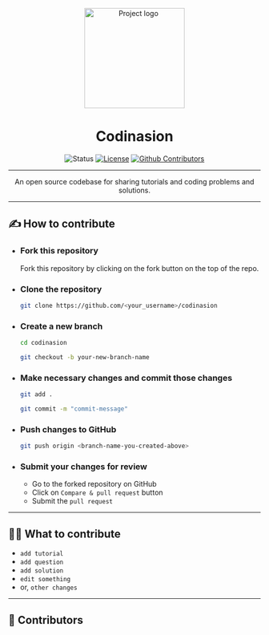 <p align="center">
 <img width=200px height=200px src="https://raw.githubusercontent.com/harshraj8843/harshraj8843/assets/logo-nav-light.png" alt="Project logo" />
</p>

<h1 align="center">Codinasion</h1>

<div align="center">

![Status](https://img.shields.io/badge/status-active-success.svg)
[![License](https://img.shields.io/badge/license-MIT-green.svg)](/LICENSE)
[![Github Contributors](https://img.shields.io/github/contributors/harshraj8843/codinasion)](https://github.com/harshraj8843/codinasion/graphs/contributors)

</div>

---

<p align="center"> An open source codebase for sharing tutorials and coding problems and solutions.
    <br> 
</p>

---

## ✍️ How to contribute

- ### Fork this repository

  Fork this repository by clicking on the fork button on the top of the repo.

- ### Clone the repository

  ```bash
  git clone https://github.com/<your_username>/codinasion
  ```

- ### Create a new branch

  ```bash
  cd codinasion
  ```

  ```bash
  git checkout -b your-new-branch-name
  ```

- ### Make necessary changes and commit those changes

  ```bash
  git add .
  ```

  ```bash
  git commit -m "commit-message"
  ```

- ### Push changes to GitHub

  ```bash
  git push origin <branch-name-you-created-above>
  ```

- ### Submit your changes for review

  - Go to the forked repository on GitHub
  - Click on `Compare & pull request` button
  - Submit the `pull request`

---

## 👨‍💻 What to contribute

<!-- this section will be expanded later -->

- `add tutorial`
- `add question`
- `add solution`
- `edit something`
- or, `other changes`
  
---

## 🎉 Contributors

<!-- ALL-CONTRIBUTORS-LIST:START - Do not remove or modify this section -->
<!-- ALL-CONTRIBUTORS-LIST:END -->
